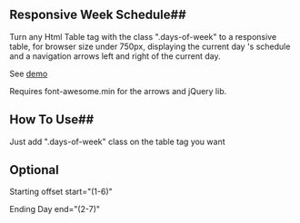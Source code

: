 ## Responsive Week Schedule##
 Turn any Html Table tag with the class ".days-of-week" to a responsive table, for browser size under 750px,
 displaying the current day 's schedule and a navigation arrows left and right of the current day.

 See [demo](https://www.lizardhost.gr/demos/responsive-schedule-table-github/)

 Requires font-awesome.min for the arrows and jQuery lib.

## How To Use##

 Just add ".days-of-week" class on the table tag you want

## Optional ##

 Starting offset start="(1-6)"

 Ending Day end="(2-7)"